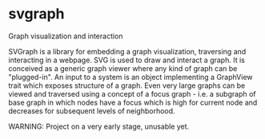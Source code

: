 # svgraph
Graph visualization and interaction

SVGraph is a library for embedding a graph visualization, traversing and interacting in a webpage. SVG is used to draw and interact a graph. It is conceived as a generic graph viewer where any kind of graph can be "plugged-in". An input to a system is an object implementing a GraphView trait which exposes structure of a graph. Even very large graphs can be viewed and traversed using a concept of a focus graph - i.e. a subgraph of base graph in which nodes have a focus which is high for current node and decreases for subsequent levels of neighborhood.

WARNING: Project on a very early stage, unusable yet.
